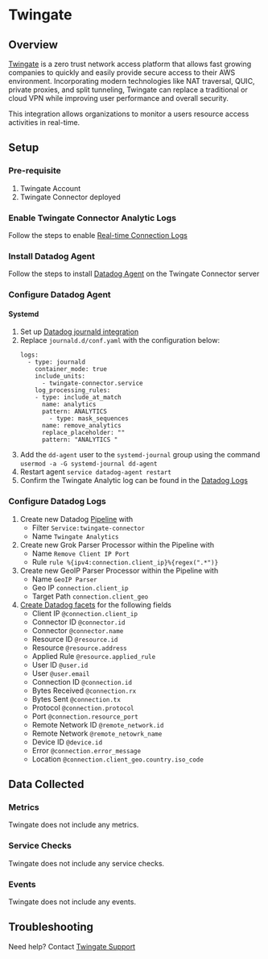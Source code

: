 # Twingate

## Overview
[Twingate][1] is a zero trust network access platform that allows fast growing companies to quickly and easily provide secure access to their AWS environment. Incorporating modern technologies like NAT traversal, QUIC, private proxies, and split tunneling, Twingate can replace a traditional or cloud VPN while improving user performance and overall security.

This integration allows organizations to monitor a users resource access activities in real-time.

## Setup
### Pre-requisite
1. Twingate Account
2. Twingate Connector deployed

### Enable Twingate Connector Analytic Logs
Follow the steps to enable [Real-time Connection Logs][3]

### Install Datadog Agent
Follow the steps to install [Datadog Agent][4] on the Twingate Connector server

### Configure Datadog Agent
#### Systemd
1. Set up [Datadog journald integration][5]
2. Replace `journald.d/conf.yaml` with the configuration below:
    ````
    logs:
      - type: journald
        container_mode: true
        include_units:
          - twingate-connector.service
        log_processing_rules:
        - type: include_at_match
          name: analytics
          pattern: ANALYTICS
            - type: mask_sequences
          name: remove_analytics
          replace_placeholder: ""
          pattern: "ANALYTICS "
    ````
3. Add the `dd-agent` user to the `systemd-journal` group using the command `usermod -a -G systemd-journal dd-agent`
4. Restart agent `service datadog-agent restart`
5. Confirm the Twingate Analytic log can be found in the [Datadog Logs](https://app.datadoghq.com/logs)

### Configure Datadog Logs
1. Create new Datadog [Pipeline][7] with
   * Filter `Service:twingate-connector`
   * Name `Twingate Analytics`
2. Create new Grok Parser Processor within the Pipeline with
    * Name `Remove Client IP Port`
    * Rule `rule %{ipv4:connection.client_ip}%{regex(".*")}`
3. Create new GeoIP Parser Processor within the Pipeline with
    * Name `GeoIP Parser`
    * Geo IP `connection.client_ip`
    *  Target Path `connection.client_geo`
4. [Create Datadog facets][6] for the following fields
   * Client IP `@connection.client_ip` 
   * Connector ID `@connector.id`
   * Connector `@connector.name`
   * Resource ID `@resource.id`
   * Resource `@resource.address`
   * Applied Rule `@resource.applied_rule`
   * User ID `@user.id`
   * User `@user.email`
   * Connection ID `@connection.id`
   * Bytes Received `@connection.rx`
   * Bytes Sent `@connection.tx`
   * Protocol `@connection.protocol`
   * Port `@connection.resource_port`
   * Remote Network ID `@remote_network.id`
   * Remote Network `@remote_netowrk_name`
   * Device ID `@device.id`
   * Error `@connection.error_message`
   * Location `@connection.client_geo.country.iso_code`




## Data Collected
### Metrics
Twingate does not include any metrics.

### Service Checks
Twingate does not include any service checks.

### Events
Twingate does not include any events.

## Troubleshooting
Need help? Contact [Twingate Support][2]

[1]: https://www.twingate.com/
[2]: https://help.twingate.com/hc/en-us
[3]: https://docs.twingate.com/docs/connector-real-time-logs
[4]: https://app.datadoghq.com/account/settings#agent
[5]: https://docs.datadoghq.com/agent/logs/?tab=journald
[6]: https://docs.datadoghq.com/logs/explorer/facets/#manage-facets
[7]: https://docs.datadoghq.com/logs/log_configuration/pipelines/?tab=source#create-a-pipeline

